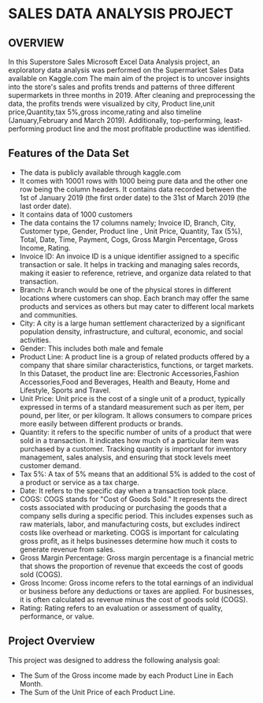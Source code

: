  # SALES DATA ANALYSIS PROJECT
## OVERVIEW
In this Superstore Sales Microsoft Excel Data Analysis project, an exploratory data analysis was performed on the Supermarket Sales Data available on Kaggle.com The main aim of the project is to uncover insights into the store's sales and profits trends and patterns of three different supermarkets in three months in 2019. After cleaning and preprocessing the data, the profits trends were visualized by city, Product line,unit price,Quantity,tax 5%,gross income,rating and also timeline (January,February and March 2019). Additionally, top-performing, least-performing product line and the most profitable productline was identified. 

## Features of the Data Set
* The data is publicly available through kaggle.com
* It comes with 10001 rows with 1000 being pure data and the other one row being the column headers. It contains data recorded between the 1st of January 2019 (the first order date) to the 31st of March 2019 (the last order date).
* It contains data of 1000 customers
* The data contains the 17 columns namely; Invoice ID, Branch, City, Customer type, Gender, Product line , Unit Price, Quantity, Tax (5%), Total, Date, Time, Payment, Cogs, Gross Margin Percentage, Gross Income, Rating.
* Invoice ID: An invoice ID is a unique identifier assigned to a specific transaction or sale. It helps in tracking and managing sales records, making it easier to reference, retrieve, and organize data related to that transaction.
* Branch: A branch would be one of the physical stores in different locations where customers can shop. Each branch may offer the same products and services as others but may cater to different local markets and communities.
* City: A city is a large human settlement characterized by a significant population density, infrastructure, and cultural, economic, and social activities.
* Gender: This includes both male and female
* Product Line: A product line is a group of related products offered by a company that share similar characteristics, functions, or target markets. In this Dataset, the product line are: Electronic Accessories,Fashion Accessories,Food and Beverages, Health and Beauty, Home and Lifestyle, Sports and Travel.
* Unit Price: Unit price is the cost of a single unit of a product, typically expressed in terms of a standard measurement such as per item, per pound, per liter, or per kilogram. It allows consumers to compare prices more easily between different products or brands.
* Quantity: it refers to the specific number of units of a product that were sold in a transaction. It indicates how much of a particular item was purchased by a customer. Tracking quantity is important for inventory management, sales analysis, and ensuring that stock levels meet customer demand.
* Tax 5%: A tax of 5% means that an additional 5% is added to the cost of a product or service as a tax charge.
* Date: It refers to the specific day when a transaction took place.
* COGS: COGS stands for "Cost of Goods Sold." It represents the direct costs associated with producing or purchasing the goods that a company sells during a specific period. This includes expenses such as raw materials, labor, and manufacturing costs, but excludes indirect costs like overhead or marketing. COGS is important for calculating gross profit, as it helps businesses determine how much it costs to generate revenue from sales.
* Gross Margin Percentage: Gross margin percentage is a financial metric that shows the proportion of revenue that exceeds the cost of goods sold (COGS).
* Gross Income: Gross income refers to the total earnings of an individual or business before any deductions or taxes are applied. For businesses, it is often calculated as revenue minus the cost of goods sold (COGS).
* Rating: Rating refers to an evaluation or assessment of quality, performance, or value.

## Project Overview
This project was designed to address the following analysis goal:
* The Sum of the Gross income made by each Product Line in Each Month.
* The Sum of the Unit Price of each Product Line.
  









